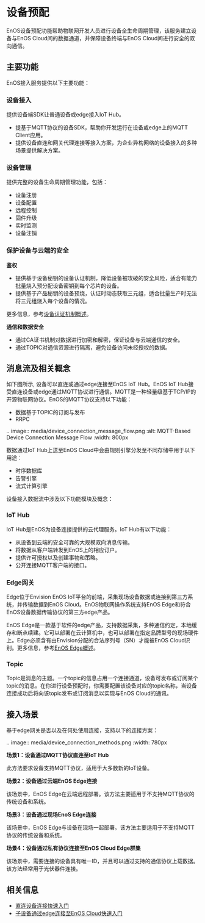 # 设备预配

EnOS设备预配功能帮助物联网开发人员进行设备全生命周期管理，该服务建立设备与EnOS Cloud间的数据通道，并保障设备终端与EnOS Cloud间进行安全的双向通信。

## 主要功能<functions>

EnOS接入服务提供以下主要功能：

### 设备接入<deviceconnection>

提供设备端SDK让普通设备或edge接入IoT Hub。
- 提基于MQTT协议的设备SDK，帮助你开发运行在设备或edge上的MQTT Client应用。
- 提供设备直连和网关代理连接等接入方案，为企业异构网络的设备接入的多种场景提供解决方案。

### 设备管理<devicemanagement>

提供完整的设备生命周期管理功能，包括：
- 设备注册
- 设备配置
- 远程控制
- 固件升级
- 实时监测
- 设备注销

### 保护设备与云端的安全<security>

**鉴权**
- 提供基于设备秘钥的设备认证机制，降低设备被攻破的安全风险，适合有能力批量烧入预分配设备密钥到每个芯片的设备。
- 提供基于产品秘钥的设备预烧，认证时动态获取三元组，适合批量生产时无法将三元组烧入每个设备的情况。

更多信息，参考[设备认证机制概述](deviceconnection_authentication)。

**通信和数据安全**
- 通过CA证书机制对数据进行加密和解密，保证设备与云端通信的安全。
- 通过TOPIC对通信资源进行隔离，避免设备访问未经授权的数据。

## 消息流及相关概念<messageflow>

如下图所示, 设备可以直连或通过edge连接至EnOS IoT Hub。EnOS IoT Hub接受直连设备或edge通过MQTT协议进行通信。MQTT是一种轻量级基于TCP/IP的开源物联网协议。EnOS的MQTT协议支持以下功能：
- 数据基于TOPIC的订阅与发布
- RRPC

.. image:: media/device_connection_message_flow.png
   :alt: MQTT-Based Device Connection Message Flow
   :width: 800px

数据通过IoT Hub上送至EnOS Cloud中会由规则引擎分发至不同存储中用于以下用途：
- 时序数据库
- 告警引擎
- 流式计算引擎

设备接入数据流中涉及以下功能模块及概念：

### IoT Hub<iothub>

IoT Hub是EnOS为设备连接提供的云代理服务。IoT Hub有以下功能：
 - 从设备到云端的安全可靠的大规模双向消息传输。
 - 将数据从客户端转发到EnOS上的相应订户。
 - 提供许可授权以及创建事物和策略。
 - 公开连接MQTT客户端的接口。

### Edge网关<edge>

Edge位于Envision EnOS IoT平台的前端，采集现场设备数据或连接到第三方系统，并传输数据到EnOS Cloud。EnOS物联网操作系统支持EnOS Edge和符合EnOS设备数据传输协议的第三方edge产品。

EnOS Edge是一款基于软件的edge产品，支持数据采集，多种通信约定，本地缓存和断点续建。它可以部署在云计算机中，也可以部署在指定品牌型号的现场硬件上。Edge必须含有由Envision分配的合法序列号（SN）才能被EnOS Cloud识别。更多信息，参考[EnOS Edge概述](https://www.envisioniot.com/docs/enos-edge/zh_CN/latest/edge_overview.html)。

### Topic

Topic是消息的主题。一个topic的信息占用一个连接通道，设备可发布或订阅某个topic的消息。在你进行设备预配时，你需要配置该设备对应的topic名称，当设备连接成功后将向该topic发布或订阅消息以实现与EnOS Cloud的通讯。


## 接入场景<scenarios>

基于edge网关是否以及在何处使用连接，支持以下的连接方案：

.. image:: media/device_connection_methods.png
   :width: 780px

**场景1：设备通过MQTT协议直连至IoT Hub**

此方法要求设备支持MQTT协议，适用于大多数新的IoT设备。

**场景2：设备通过云端EnOS Edge连接**

该场景中，EnOS Edge在云端远程部署。该方法主要适用于不支持MQTT协议的传统设备和系统。

**场景3：设备通过现场EnoS Edge连接**

该场景中，EnOS Edge与设备在现场一起部署。该方法主要适用于不支持MQTT协议的传统设备和系统。

**场景4：设备通过私有协议连接至EnOS Cloud Edge群集**

该场景中，需要连接的设备具有唯一ID，并且可以通过支持的通信协议上载数据。该方法经常用于光伏器件连接。

## 相关信息<relatedinformation>

- [直连设备连接快速入门](gettingstarted_device_connection)
- [子设备通过edge连接至EnOS Cloud快速入门](gettingstarted_edge_connection)

